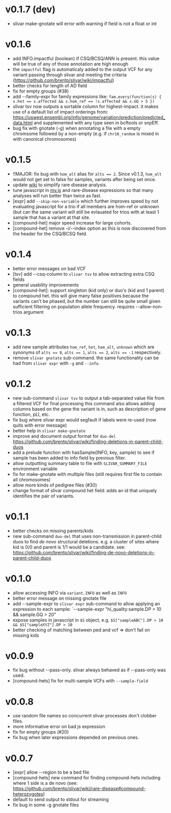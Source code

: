 v0.1.7 (dev)
============
+ slivar make-gnotate will error with warning if field is not a float or int

v0.1.6
======
+ add INFO.impactful (boolean) if CSQ/BCSQ/ANN is present. this value will be true of any of those annotation are high enough
+ the `impactful` flag is automaticaly added to the output VCF for any variant passing through slivar and meeting the criteria (https://github.com/brentp/slivar/wiki/impactful)
+ better checks for length of AD field
+ fix for empty groups (#38)
+ add --family-expr for family expressions like: 
    `fam.every(function(s) { s.het == s.affected && s.hom_ref == !s.affected && s.GQ > 5 })`
+ slivar tsv now outputs a sortable column for highest-impact. it makes use of a default
  list of impact orderings from: https://uswest.ensembl.org/info/genome/variation/prediction/predicted_data.html and
  supplemented with any type seen in bcftools or snpEff.
+ bug fix with gnotate (-g) when annotating a file with a empty chromsome followed by a non-empty (e.g. if `chr16_random` is mixed in with canonical chromosomes)

v0.1.5
======
+ !!MAJOR: fix bug with `hom_alt` alias for `alts == 2`. Since v0.1.3, `hom_alt` would not get set to false for samples, variants after
  being set once.
+ update [wiki](https://github.com/brentp/slivar/wiki/rare-disease#full-analysis-for-trios-with-unaffected-parents) to simplify rare disease analysis.
+ tune javascript in [my.js](https://raw.githubusercontent.com/brentp/slivar/master/js/my.js) and rare-disease expressions so that many analyses will run
  better than twice as fast.
+ [expr] add `--skip-non-variable` which further improves speed by not evaluating javascript for a trio if all members are hom-ref or unknown (but can the same variant will
  still be evlauated for trios with at least 1 sample that has a variant at that site.
+ [compound-het] major speed increase for large cohorts. 
+ [compound-het] remove -i/--index option as this is now discovered from the header for the CSQ/BCSQ field.

v0.1.4
======
+ better error messages on bad VCF
+ [tsv] add --csq-column to `slivar tsv` to allow extracting extra CSQ fields
+ general usability improvements
+ [compound-het]: support singleton (kid only) or duo's (kid and 1 parent) to compound het. this will give many false positives because
  the variants can't be phased, but the number can still be quite small given sufficient filtering on population allele frequency.
  requires --allow-non-trios argument

v0.1.3
======
+ add new sample attributes `hom_ref`, `het`, `hom_alt`, `unknown` which are synonyms of `alts == 0`, `alts == 1`, `alts == 2`, `alts == -1` respectively.
+ remove `slivar gnotate` sub-command. the same functionality can be had from `slivar expr` with `-g` and `--info`.

v0.1.2
======
+ new sub-command `slivar tsv` to output a tab-separated value file from a filtered VCF for final processing
  this command also allows adding columns based on the gene the variant is in, such as description of gene
  function, pLI, etc.
+ fix bug where slivar expr would segfault if labels were re-used (now quits with error message)
+ better help in `slivar make-gnotate`
+ improve and document output format for `duo-del` https://github.com/brentp/slivar/wiki/finding-deletions-in-parent-child-duos
+ add a prelude function with hasSample(INFO, key, sample) to see if sample has been added to info field by previous filter.
+ allow outputting summary table to file with `SLIVAR_SUMMARY_FILE` environment variable
+ fix for make-gnotate with multiple files (still requires first file to contain all chromosomes)
+ allow more kinds of pedigree files (#30)
+ change format of slivar compound het field: adds an id that uniquely identifies the pair of variants.

v0.1.1
======
+ better checks on missing parents/kids
+ new sub-command `duo-del` that uses non-transmission in parent-child duos to find *de novo* structural deletions.
  e.g. a cluster of sites where kid is 0/0 and parent is 1/1 would be a candidate.
  see: https://github.com/brentp/slivar/wiki/finding-de-novo-deletions-in-parent-child-duos

v0.1.0
======
+ allow accessing INFO via `variant.INFO` as well as `INFO`
+ better error message on missing gnotate file
+ add --sample-expr to `slivar expr` sub-command to allow applying an expression to each sample:
   `--sample-expr "hi_quality:sample.DP > 10 && sample.GQ > 20"
+ expose samples in javascript in `$S` object, e.g. `$S["sampleABC"].DP > 10 && $S["sampleXYZ"].DP > 10`
+ better checking of matching between ped and vcf => don't fail on missing kids

v0.0.9
======
+ fix bug without --pass-only. slivar always behaved as if --pass-only was used.
+ [compound-hets] fix for multi-sample VCFs with `--sample-field`

v0.0.8
======
+ use random file names so concurrent slivar processes don't clobber files.
+ more informative error on bad js expression
+ fix for empty groups (#20)
+ fix bug when later expressions depended on previous ones.


v0.0.7
======
+ [expr] allow --region to be a bed file
+ [compound-hets] new command for finding compound-hets including where 1 side is a de novo (see: https://github.com/brentp/slivar/wiki/rare-disease#compound-heterozygotes)
+ default to send output to stdout for streaming
+ fix bug in some -g gnotate files
